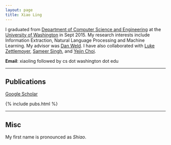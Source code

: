 ```yaml
---
layout: page
title: Xiao Ling
---
```


I graduated from [Department of Computer Science and Engineering](http://cs.uw.edu) at the [University of Washington](http://uw.edu) in Sept 2015. My research interests include Information Extraction, Natural Language Processing and Machine Learning. My advisor was [Dan Weld](http://homes.cs.washington.edu/~weld). I have also collaborated with [Luke Zettlemoyer](http://homes.cs.washington.edu/~lsz), [Sameer Singh](http://homes.cs.washington.edu/~sameer), and [Yejin Choi]((http://homes.cs.washington.edu/~yejin)). 

**Email**: xiaoling followed by cs dot washington dot edu

---

## Publications 
[Google Scholar](http://scholar.google.com/citations?user=szx56EQAAAAJ)


{% include pubs.html %}

<!--
	{% assign group = 'publication' %}
  {% assign pages_list = site.posts %}
<ul class="posts">
  {% for post in site.posts %}
    <li><span>{{ post.date | date_to_string }}</span> &raquo; <a href="{{ BASE_PATH }}{{ post.url }}">{{ post.title }}</a></li>
  {% endfor %}
</ul>
<div markdown="1">  

</div>
-->
---

## Misc

My first name is pronounced as _Shiao_.

